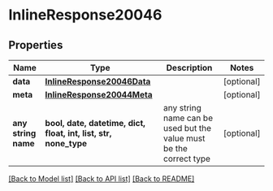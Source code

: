 # InlineResponse20046


## Properties
Name | Type | Description | Notes
------------ | ------------- | ------------- | -------------
**data** | [**InlineResponse20046Data**](InlineResponse20046Data.md) |  | [optional] 
**meta** | [**InlineResponse20044Meta**](InlineResponse20044Meta.md) |  | [optional] 
**any string name** | **bool, date, datetime, dict, float, int, list, str, none_type** | any string name can be used but the value must be the correct type | [optional]

[[Back to Model list]](../README.md#documentation-for-models) [[Back to API list]](../README.md#documentation-for-api-endpoints) [[Back to README]](../README.md)


